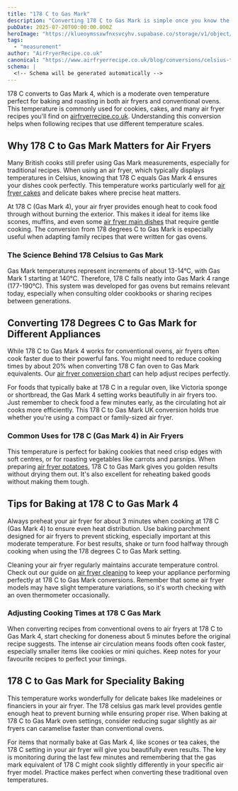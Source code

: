 ```yaml
---
title: "178 C to Gas Mark"
description: "Converting 178 C to Gas Mark is simple once you know the basics. Whether you're using an air fryer or traditional oven, this guide makes it easy. Find out the exact Gas Mark equivalent and get cooking with confidence."
pubDate: 2025-07-20T00:00:00.000Z
heroImage: "https://klueoymssxwfnxsvcyhv.supabase.co/storage/v1/object/public/Shmucket/178-c-to-gas-mark.png"
tags:
  - "measurement"
author: "AirFryerRecipe.co.uk"
canonical: "https://www.airfryerrecipe.co.uk/blog/conversions/celsius-to-gas-mark/178-c-to-gas-mark"
schema: |
  <!-- Schema will be generated automatically -->
---
```


<p id="">178 C converts to Gas Mark 4, which is a moderate oven temperature perfect for baking and roasting in both air fryers and conventional ovens. This temperature is commonly used for cookies, cakes, and many air fryer recipes you'll find on <a href="https://www.airfryerrecipe.co.uk/" id="">airfryerrecipe.co.uk</a>. Understanding this conversion helps when following recipes that use different temperature scales.</p><h2 id="">Why 178 C to Gas Mark Matters for Air Fryers</h2><p id="">Many British cooks still prefer using Gas Mark measurements, especially for traditional recipes. When using an air fryer, which typically displays temperatures in Celsius, knowing that 178 C equals Gas Mark 4 ensures your dishes cook perfectly. This temperature works particularly well for <a href="https://www.airfryerrecipe.co.uk/recipe-category/cakes" id="">air fryer cakes</a> and delicate bakes where precise heat matters.</p><p id="">At 178 C (Gas Mark 4), your air fryer provides enough heat to cook food through without burning the exterior. This makes it ideal for items like scones, muffins, and even some <a href="https://www.airfryerrecipe.co.uk/recipes" id="">air fryer main dishes</a> that require gentle cooking. The conversion from 178 degrees C to Gas Mark is especially useful when adapting family recipes that were written for gas ovens.</p><h3 id="">The Science Behind 178 Celsius to Gas Mark</h3><p id="">Gas Mark temperatures represent increments of about 13-14°C, with Gas Mark 1 starting at 140°C. Therefore, 178 C falls neatly into Gas Mark 4 range (177-190°C). This system was developed for gas ovens but remains relevant today, especially when consulting older cookbooks or sharing recipes between generations.</p><h2 id="">Converting 178 Degrees C to Gas Mark for Different Appliances</h2><p id="">While 178 C to Gas Mark 4 works for conventional ovens, air fryers often cook faster due to their powerful fans. You might need to reduce cooking times by about 20% when converting 178 C fan oven to Gas Mark equivalents. Our <a href="https://www.airfryerrecipe.co.uk/air-fryer-conversion-chart" id="">air fryer conversion chart</a> can help adjust recipes perfectly.</p><p id="">For foods that typically bake at 178 C in a regular oven, like Victoria sponge or shortbread, the Gas Mark 4 setting works beautifully in air fryers too. Just remember to check food a few minutes early, as the circulating hot air cooks more efficiently. This 178 C to Gas Mark UK conversion holds true whether you're using a compact or family-sized air fryer.</p><h3 id="">Common Uses for 178 C (Gas Mark 4) in Air Fryers</h3><p id="">This temperature is perfect for baking cookies that need crisp edges with soft centres, or for roasting vegetables like carrots and parsnips. When preparing <a href="https://www.airfryerrecipe.co.uk/recipe-category/potatoes" id="">air fryer potatoes</a>, 178 C to Gas Mark gives you golden results without drying them out. It's also excellent for reheating baked goods without making them tough.</p><h2 id="">Tips for Baking at 178 C to Gas Mark 4</h2><p id="">Always preheat your air fryer for about 3 minutes when cooking at 178 C (Gas Mark 4) to ensure even heat distribution. Use baking parchment designed for air fryers to prevent sticking, especially important at this moderate temperature. For best results, shake or turn food halfway through cooking when using the 178 degrees C to Gas Mark setting.</p><p id="">Cleaning your air fryer regularly maintains accurate temperature control. Check out our guide on <a href="https://www.airfryerrecipe.co.uk/air-fryer-cleaner" id="">air fryer cleaning</a> to keep your appliance performing perfectly at 178 C to Gas Mark conversions. Remember that some air fryer models may have slight temperature variations, so it's worth checking with an oven thermometer occasionally.</p><h3 id="">Adjusting Cooking Times at 178 C Gas Mark</h3><p id="">When converting recipes from conventional ovens to air fryers at 178 C to Gas Mark 4, start checking for doneness about 5 minutes before the original recipe suggests. The intense air circulation means foods often cook faster, especially smaller items like cookies or mini quiches. Keep notes for your favourite recipes to perfect your timings.</p><h2 id="">178 C to Gas Mark for Speciality Baking</h2><p id="">This temperature works wonderfully for delicate bakes like madeleines or financiers in your air fryer. The 178 celsius gas mark level provides gentle enough heat to prevent burning while ensuring proper rise. When baking at 178 C to Gas Mark oven settings, consider reducing sugar slightly as air fryers can caramelise faster than conventional ovens.</p><p id="">For items that normally bake at Gas Mark 4, like scones or tea cakes, the 178 C setting in your air fryer will give you beautifully even results. The key is monitoring during the last few minutes and remembering that the gas mark equivalent of 178 C might cook slightly differently in your specific air fryer model. Practice makes perfect when converting these traditional oven temperatures.</p>

